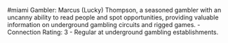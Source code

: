 #miami 
Gambler: Marcus (Lucky) Thompson, a seasoned gambler with an uncanny ability to read people and spot opportunities, providing valuable information on underground gambling circuits and rigged games. - Connection Rating: 3 - Regular at underground gambling establishments.